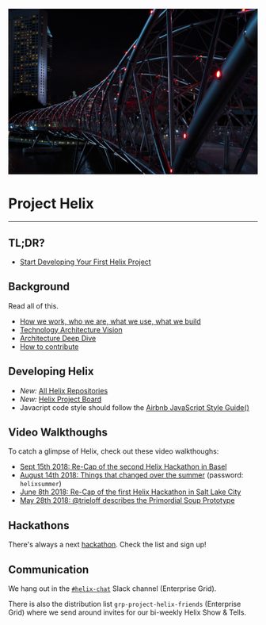 ![helix bridge](robynne-292082-unsplash.jpg)

# Project Helix

---

## TL;DR?

* [Start Developing Your First Helix Project](https://main--helix-website--adobe.hlx.live/tutorial)

## Background

Read all of this.

* [How we work, who we are, what we use, what we build](manifesto.md)
* [Technology Architecture Vision](architecture.md)
* [Architecture Deep Dive](docs/architecture.md)
* [How to contribute](CONTRIBUTING.md)

## Developing Helix

* *New:* [All Helix Repositories](https://github.com/search?q=topic%3Ahelix+org%3Aadobe&type=Repositories)
* *New:* [Helix Project Board](https://github.com/orgs/adobe/projects/2)
* Javacript code style should follow the [Airbnb JavaScript Style Guide()](https://github.com/airbnb/javascript)

## Video Walkthoughs

To catch a glimpse of Helix, check out these video walkthoughs:

* [Sept 15th 2018: Re-Cap of the second Helix Hackathon in Basel](https://vimeo.com/290650915/6a68ba7af8)
* [August 14th 2018: Things that changed over the summer](https://vimeo.com/285070570) (password: `helixsummer`)
* [June 8th 2018: Re-Cap of the first Helix Hackathon in Salt Lake City](https://vimeo.com/274350388/afe38b8c33)
* [May 28th 2018: @trieloff describes the Primordial Soup Prototype](https://my.adobeconnect.com/pe0gjswvlm7n/)

## Hackathons
		
 There's always a next [hackathon](hackathons/README.md). Check the list and sign up!

## Communication

We hang out in the [`#helix-chat`](https://adobe.slack.com/messages/C9KD0TT6G/) Slack channel (Enterprise Grid).

There is also the distribution list `grp-project-helix-friends` (Enterprise Grid) where we send around invites for our bi-weekly Helix Show & Tells.
